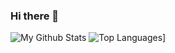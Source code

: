 ### Hi there 👋

![My Github Stats](https://github-readme-stats.vercel.app/api?username=matr1e&show_icons=true&hide_title=true&theme=tokyonight)
![Top Languages](https://github-readme-stats.vercel.app/api/top-langs/?username=domidev&layout=compact&theme=tokyonight)]
